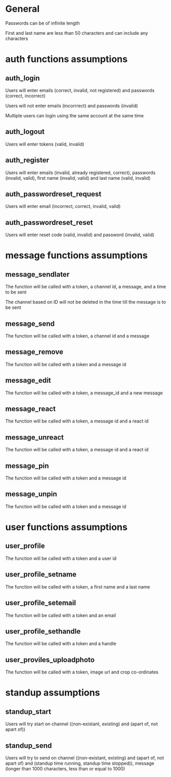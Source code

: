 # General
Passwords can be of infinite length

First and last name are less than 50 characters and can include any characters


# auth functions assumptions
## auth_login
Users will enter emails (correct, invalid, not registered) and passwords (correct, incorrect)

Users will not enter emails (incorrrect) and passwords (invalid)

Multiple users can login using the same account at the same time
## auth_logout
Users will enter tokens (valid, invalid)

## auth_register
Users will enter emails (invalid, already registered, correct), passwords (invalid, valid), first name (invalid, valid) and last name (valid, invalid)

## auth_passwordreset_request
Users will enter email (incorrect, correct, invalid, valid)

## auth_passwordreset_reset
Users will enter reset code (valid, invalid) and password (invalid, valid)

# message functions assumptions
## message_sendlater
The function will be called with a token, a channel id, a message, and a time to be sent

The channel based on ID will not be deleted in the time till the message is to be sent
## message_send
The function will be called with a token, a channel id and a message
## message_remove
The function will be called with a token and a message id
## message_edit
The function will be called with a token, a message_id and a new message
## message_react
The function will be called with a token, a message id and a react id
## message_unreact
The function will be called with a token, a message id and a react id
## message_pin
The function will be called with a token and a message id
## message_unpin
The function will be called with a token and a message id

# user functions assumptions
## user_profile
The function will be called with a token and a user id

## user_profile_setname
The function will be called with a token, a first name and a last name

## user_profile_setemail
The function will be called with a token and an email

## user_profile_sethandle
The function will be called with a token and a handle

## user_proviles_uploadphoto
The function will be called with a token, image url and crop co-ordinates

# standup assumptions
## standup_start
Users will try start on channel ((non-existant, existing) and (apart of, not apart of))

## standup_send
Users will try to send on channel ((non-existant, existing) and (apart of, not apart of) and (standup time running, standup time stopped)), message (longer than 1000 characters, less than or equal to 1000)